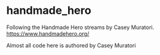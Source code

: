 # handmade_hero
Following the Handmade Hero streams by Casey Muratori.
https://www.handmadehero.org/

Almost all code here is authored by Casey Muratori
